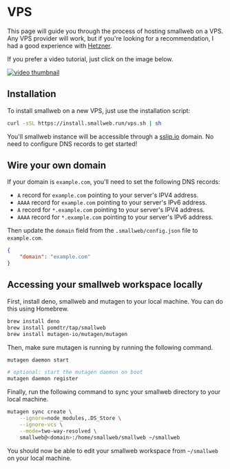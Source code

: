 # VPS

This page will guide you through the process of hosting smallweb on a VPS. Any VPS provider will work, but if you're looking for a recommendation, I had a good experience with [Hetzner](https://www.hetzner.com/cloud).

If you prefer a video tutorial, just click on the image below.

[![video thumbnail](./vps.png)](https://videos.smallweb.run/watch/14eb68b3-6433-49e3-8256-c06482533031)

## Installation

To install smallweb on a new VPS, just use the installation script:

```bash
curl -sSL https://install.smallweb.run/vps.sh | sh
```

You'll smallweb instance will be accessible through a [sslip.io](https://sslip.io) domain. No need to configure DNS records to get started!

## Wire your own domain

If your domain is `example.com`, you'll need to set the following DNS records:

- `A` record for `example.com` pointing to your server's IPV4 address.
- `AAAA` record for `example.com` pointing to your server's IPv6 address.
- `A` record for `*.example.com` pointing to your server's IPV4 address.
- `AAAA` record for `*.example.com` pointing to your server's IPv6 address.

Then update the `domain` field from the `.smallweb/config.json` file to `example.com`.

```json
{
    "domain": "example.com"
}
```

## Accessing your smallweb workspace locally

First, install deno, smallweb and mutagen to your local machine. You can do this using Homebrew.

```bash
brew install deno
brew install pomdtr/tap/smallweb
brew install mutagen-io/mutagen/mutagen
```

Then, make sure mutagen is running by running the following command.

```bash
mutagen daemon start

# optional: start the mutagen daemon on boot
mutagen daemon register
```

Finally, run the following command to sync your smallweb directory to your local machine.

```bash
mutagen sync create \
    --ignore=node_modules,.DS_Store \
    --ignore-vcs \
    --mode=two-way-resolved \
    smallweb@<domain>:/home/smallweb/smallweb ~/smallweb
```

You should now be able to edit your smallweb workspace from `~/smallweb` on your local machine.

